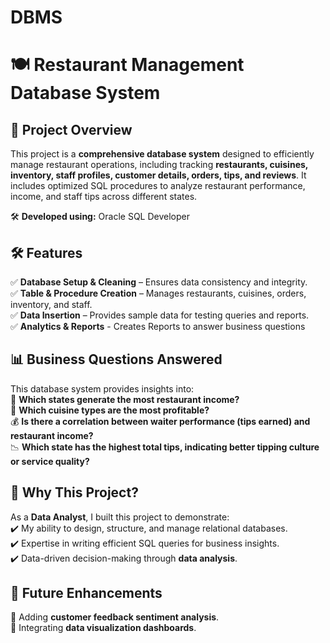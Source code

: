 # DBMS
# 🍽️ Restaurant Management Database System  

## 📌 Project Overview  
This project is a **comprehensive database system** designed to efficiently manage restaurant operations, including tracking **restaurants, cuisines, inventory, staff profiles, customer details, orders, tips, and reviews**. It includes optimized SQL procedures to analyze restaurant performance, income, and staff tips across different states.  

🛠 **Developed using:** Oracle SQL Developer  

## 🛠️ Features  
✅ **Database Setup & Cleaning** – Ensures data consistency and integrity.  
✅ **Table & Procedure Creation** – Manages restaurants, cuisines, orders, inventory, and staff.  
✅ **Data Insertion** – Provides sample data for testing queries and reports.  
✅ **Analytics & Reports**  - Creates Reports to answer business questions


## 📊 Business Questions Answered  
This database system provides insights into:  
📍 **Which states generate the most restaurant income?**  
🍕 **Which cuisine types are the most profitable?**  
💰 **Is there a correlation between waiter performance (tips earned) and restaurant income?**  
📉 **Which state has the highest total tips, indicating better tipping culture or service quality?**  

## 🚀 Why This Project?  
As a **Data Analyst**, I built this project to demonstrate:  
✔️ My ability to design, structure, and manage relational databases.  
✔️ Expertise in writing efficient SQL queries for business insights.  
✔️ Data-driven decision-making through **data analysis**.  

## 📝 Future Enhancements  
📌 Adding **customer feedback sentiment analysis**.  
📌 Integrating **data visualization dashboards**.  
